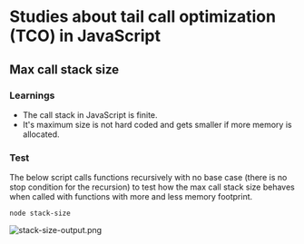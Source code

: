 # Studies about tail call optimization (TCO) in JavaScript

## Max call stack size

### Learnings
- The call stack in JavaScript is finite.
- It's maximum size is not hard coded and gets smaller if more memory is allocated.

### Test
The below script calls functions recursively with no base case (there is no stop condition for the recursion) to test how the max call stack size behaves when called with functions
with more and less memory footprint.

```
node stack-size
```

<img
  src="https://raw.githubusercontent.com/caiogondim/studies-about-tail-call-optimization-in-javascript/master/img/stack-size-output.png"
  alt="stack-size-output.png"
/>
